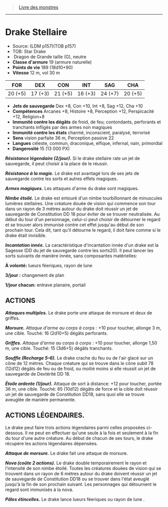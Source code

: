 ﻿> [Livre des monstres](tome_of_beasts.md)

---

# Drake Stellaire

- Source: (LDM p157)(TOB p157)
- TOB: Star Drake
-  Dragon de Grande taille (G), neutre
- **Classe d'armure** 19 (armure naturelle)
- **Points de vie** 189 (18d10+90)
- **Vitesse** 12 m, vol 30 m

|FOR|DEX|CON|INT|SAG|CHA|
|---|---|---|---|---|---|
|20 (+5)|17 (+3)|21 (+5)|16 (+3)|24 (+7)|20 (+5)|

- **Jets de sauvegarde** Dex +8, Con +10, Int +8, Sag +12, Cha +10
- **Compétences** Arcanes +8, Histoire +8, Perception +12, Perspicacité +12, Religion+8
- **Immunité contre les dégâts** de froid, de feu; contondants, perforants et tranchants infligés par des armes non magiques
- **Immunité contre les états** charmé, inconscient, paralysé, terrorisé
- **Sens** vision parfaite 36 m, Perception passive 22
- **Langues** céleste, commun, draconique, elfique, infernal, nain, primordial
- **Dangerosité** 15 (13 000 PX)

**_Résistance légendaire (2/jour)._** Si le drake stellaire rate un jet de sauvegarde, il peut choisir à la place de le réussir.

**_Résistance à la magie._** Le drake est avantagé lors de ses jets de sauvegarde contre les sorts et autres effets magiques.

**_Armes magiques._** Les attaques d'arme du drake sont magiques.

**_Nimbe étoilé._** Le drake est entouré d'un nimbe tourbillonnant de minuscules lumières stellaires. Une créature douée de vision qui commence son tour dans un rayon de 3 mètres autour du drake doit réussir un jet de sauvegarde de Constitution DD 18 pour éviter de se trouver neutralisée. Au début du tour d'un personnage, celui-ci peut choisir de détourner le regard et se trouver alors immunisé contre cet effet jusqu'au début de son prochain tour. Cela dit, tant qu'il détourne le regard, il doit faire comme si le drake était invisible.

**_Incantation innée._** La caractéristique d'incantation innée d'un drake est la Sagesse (DD du jet de sauvegarde contre les sorts20). Il peut lancer les sorts suivants de manière innée, sans composantes matérielles:

**À volonté:** lueurs féeriques, rayon de lune

**3/jour :** changement de plan

**1/jour chacun:** entrave planaire, portail

## ACTIONS

**_Attaques multiples._** Le drake porte une attaque de morsure et deux de griffes.

**_Morsure._** _Attaque d'arme au corps à corps :_ +10 pour toucher, allonge 3 m, une cible. Touché: 16 (2d10+5) dégâts perforants.

**_Griffes._** _Attaque d'arme au corps à corps :_ +10 pour toucher, allonge 1,50 m, une cible. Touché: 15 (3d6+5) dégâts tranchants.

**_Souffle (Recharge 5–6)._** Le drake crache du feu ou de l'air glacé sur un cône de 12 mètres. Chaque créature qui se trouve dans le cône subit 78 (12d12) dégâts de feu ou de froid, ou moitié moins si elle réussit un jet de sauvegarde de Dextérité DD 18.

**_Étoile ardente (1/jour)._** Attaque de sort à distance: +12 pour toucher, portée 36 m, une cible. Touché: 65 (10d12) dégâts de force et la cible doit réussir un jet de sauvegarde de Constitution DD18, sans quoi elle se trouve aveuglée de manière permanente.

## ACTIONS LÉGENDAIRES.

Le drake peut faire trois actions légendaires parmi celles proposées ci-dessous. Il ne peut en effectuer qu'une seule à la fois et seulement à la fin du tour d'une autre créature. Au début de chacun de ses tours, le drake récupère les actions légendaires dépensées.

**_Attaque de morsure._** Le drake fait une attaque de morsure.

**_Nova (coûte 2 actions)._** Le drake double temporairement le rayon et l'intensité de son nimbe étoilé. Toutes les créatures douées de vision qui se trouvent dans un rayon de 6 mètres autour du drake doivent réussir un jet de sauvegarde de Constitution DD18 ou se trouver dans l'état aveuglé jusqu'à la fin de son prochain suivant. Les personnages qui détournent le regard sont immunisés à la nova.

**_Pâles étincelles._** Le drake lance lueurs féeriques ou rayon de lune .

